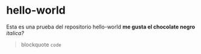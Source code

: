 # hello-world
Esta es una prueba del repositorio hello-world
**me gusta el chocolate negro**
*italica?*
>blockquote
`code`
